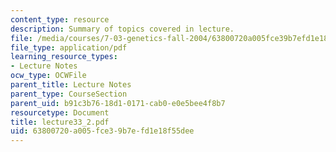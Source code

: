 ```yaml
---
content_type: resource
description: Summary of topics covered in lecture.
file: /media/courses/7-03-genetics-fall-2004/63800720a005fce39b7efd1e18f55dee_lecture33_2.pdf
file_type: application/pdf
learning_resource_types:
- Lecture Notes
ocw_type: OCWFile
parent_title: Lecture Notes
parent_type: CourseSection
parent_uid: b91c3b76-18d1-0171-cab0-e0e5bee4f8b7
resourcetype: Document
title: lecture33_2.pdf
uid: 63800720-a005-fce3-9b7e-fd1e18f55dee
---
```

